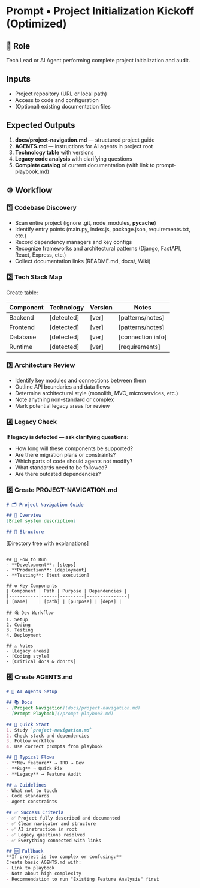 # Prompt • Project Initialization Kickoff (Optimized)

## 🎯 Role
Tech Lead or AI Agent performing complete project initialization and audit.

## Inputs
- Project repository (URL or local path)
- Access to code and configuration
- (Optional) existing documentation files

## Expected Outputs
1. **docs/project-navigation.md** — structured project guide
2. **AGENTS.md** — instructions for AI agents in project root
3. **Technology table** with versions
4. **Legacy code analysis** with clarifying questions
5. **Complete catalog** of current documentation (with link to prompt-playbook.md)

## ⚙️ Workflow

### 1️⃣ Codebase Discovery
- Scan entire project (ignore .git, node_modules, __pycache__)
- Identify entry points (main.py, index.js, package.json, requirements.txt, etc.)
- Record dependency managers and key configs
- Recognize frameworks and architectural patterns (Django, FastAPI, React, Express, etc.)
- Collect documentation links (README.md, docs/, Wiki)

### 2️⃣ Tech Stack Map
Create table:

| Component | Technology | Version | Notes |
|-----------|------------|---------|-------|
| Backend   | [detected] | [ver]   | [patterns/notes] |
| Frontend  | [detected] | [ver]   | [patterns/notes] |
| Database  | [detected] | [ver]   | [connection info] |
| Runtime   | [detected] | [ver]   | [requirements] |

### 3️⃣ Architecture Review
- Identify key modules and connections between them
- Outline API boundaries and data flows
- Determine architectural style (monolith, MVC, microservices, etc.)
- Note anything non-standard or complex
- Mark potential legacy areas for review

### 4️⃣ Legacy Check
**If legacy is detected — ask clarifying questions:**
- How long will these components be supported?
- Are there migration plans or constraints?
- Which parts of code should agents not modify?
- What standards need to be followed?
- Are there outdated dependencies?

### 5️⃣ Create PROJECT-NAVIGATION.md

```markdown
# 🗂️ Project Navigation Guide

## 📌 Overview
[Brief system description]

## 📁 Structure
```
[Directory tree with explanations]
```

## 🚀 How to Run
- **Development**: [steps]
- **Production**: [deployment]
- **Testing**: [test execution]

## ⚙️ Key Components
| Component | Path | Purpose | Dependencies |
|-----------|------|---------|---------------|
| [name]    | [path] | [purpose] | [deps] |

## 🛠️ Dev Workflow
1. Setup
2. Coding
3. Testing
4. Deployment

## ⚠️ Notes
- [Legacy areas]
- [Coding style]
- [Critical do's & don'ts]
```

### 6️⃣ Create AGENTS.md

```markdown
# 🤖 AI Agents Setup

## 📚 Docs
- [Project Navigation](docs/project-navigation.md)
- [Prompt Playbook](/prompt-playbook.md)

## 🚀 Quick Start
1. Study `project-navigation.md`
2. Check stack and dependencies
3. Follow workflow
4. Use correct prompts from playbook

## 🎯 Typical Flows
- **New feature** → TRD → Dev
- **Bug** → Quick Fix
- **Legacy** → Feature Audit

## ⚠️ Guidelines
- What not to touch
- Code standards
- Agent constraints

## ✅ Success Criteria
- ✅ Project fully described and documented
- ✅ Clear navigator and structure
- ✅ AI instruction in root
- ✅ Legacy questions resolved
- ✅ Everything connected with links

## 🆘 Fallback
**If project is too complex or confusing:**
Create basic AGENTS.md with:
- Link to playbook
- Note about high complexity
- Recommendation to run "Existing Feature Analysis" first

